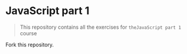 # JavaScript part 1
> This repository contains all the exercises for `theJavaScript part 1` course

Fork this repository.
 

